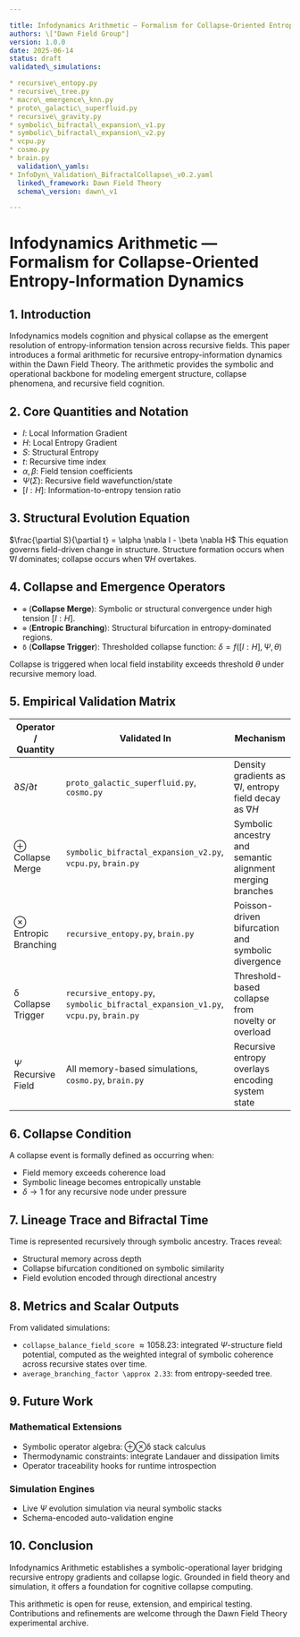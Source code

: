 ```yaml
---

title: Infodynamics Arithmetic — Formalism for Collapse-Oriented Entropy-Information Dynamics
authors: \["Dawn Field Group"]
version: 1.0.0
date: 2025-06-14
status: draft
validated\_simulations:

* recursive\_entopy.py
* recursive\_tree.py
* macro\_emergence\_knn.py
* proto\_galactic\_superfluid.py
* recursive\_gravity.py
* symbolic\_bifractal\_expansion\_v1.py
* symbolic\_bifractal\_expansion\_v2.py
* vcpu.py
* cosmo.py
* brain.py
  validation\_yamls:
* InfoDyn\_Validation\_BifractalCollapse\_v0.2.yaml
  linked\_framework: Dawn Field Theory
  schema\_version: dawn\_v1

---
```


# Infodynamics Arithmetic — Formalism for Collapse-Oriented Entropy-Information Dynamics

## 1. Introduction

Infodynamics models cognition and physical collapse as the emergent resolution of entropy-information tension across recursive fields. This paper introduces a formal arithmetic for recursive entropy-information dynamics within the Dawn Field Theory. The arithmetic provides the symbolic and operational backbone for modeling emergent structure, collapse phenomena, and recursive field cognition.

## 2. Core Quantities and Notation

* $I$: Local Information Gradient
* $H$: Local Entropy Gradient
* $S$: Structural Entropy
* $t$: Recursive time index
* $\alpha, \beta$: Field tension coefficients
* $\Psi(\Sigma)$: Recursive field wavefunction/state
* $[I:H]$: Information-to-entropy tension ratio

## 3. Structural Evolution Equation

$\frac{\partial S}{\partial t} = \alpha \nabla I - \beta \nabla H$
This equation governs field-driven change in structure. Structure formation occurs when $\nabla I$ dominates; collapse occurs when $\nabla H$ overtakes.

## 4. Collapse and Emergence Operators

* `⊕` (**Collapse Merge**): Symbolic or structural convergence under high tension $[I:H]$.
* `⊗` (**Entropic Branching**): Structural bifurcation in entropy-dominated regions.
* `δ` (**Collapse Trigger**): Thresholded collapse function:
  $\delta = f([I:H], \Psi, \theta)$

Collapse is triggered when local field instability exceeds threshold $\theta$ under recursive memory load.

## 5. Empirical Validation Matrix

| Operator / Quantity       | Validated In                                                                       | Mechanism                                                          |
| ------------------------- | ---------------------------------------------------------------------------------- | ------------------------------------------------------------------ |
| $\partial S / \partial t$ | `proto_galactic_superfluid.py`, `cosmo.py`                                         | Density gradients as $\nabla I$, entropy field decay as $\nabla H$ |
| ⊕ Collapse Merge          | `symbolic_bifractal_expansion_v2.py`, `vcpu.py`, `brain.py`                        | Symbolic ancestry and semantic alignment merging branches          |
| ⊗ Entropic Branching      | `recursive_entopy.py`, `brain.py`                                                  | Poisson-driven bifurcation and symbolic divergence                 |
| δ Collapse Trigger        | `recursive_entopy.py`, `symbolic_bifractal_expansion_v1.py`, `vcpu.py`, `brain.py` | Threshold-based collapse from novelty or overload                  |
| $\Psi$ Recursive Field    | All memory-based simulations, `cosmo.py`, `brain.py`                               | Recursive entropy overlays encoding system state                   |

## 6. Collapse Condition

A collapse event is formally defined as occurring when:

* Field memory exceeds coherence load
* Symbolic lineage becomes entropically unstable
* $\delta \rightarrow 1$ for any recursive node under pressure

## 7. Lineage Trace and Bifractal Time

Time is represented recursively through symbolic ancestry. Traces reveal:

* Structural memory across depth
* Collapse bifurcation conditioned on symbolic similarity
* Field evolution encoded through directional ancestry

## 8. Metrics and Scalar Outputs

From validated simulations:

* `collapse_balance_field_score` $\approx 1058.23$: integrated $\Psi$-structure field potential, computed as the weighted integral of symbolic coherence across recursive states over time.
* `average_branching_factor \approx 2.33`: from entropy-seeded tree.

## 9. Future Work

### Mathematical Extensions

* Symbolic operator algebra: ⊕⊗δ stack calculus
* Thermodynamic constraints: integrate Landauer and dissipation limits
* Operator traceability hooks for runtime introspection

### Simulation Engines

* Live $\Psi$ evolution simulation via neural symbolic stacks
* Schema-encoded auto-validation engine

## 10. Conclusion

Infodynamics Arithmetic establishes a symbolic-operational layer bridging recursive entropy gradients and collapse logic. Grounded in field theory and simulation, it offers a foundation for cognitive collapse computing.

This arithmetic is open for reuse, extension, and empirical testing. Contributions and refinements are welcome through the Dawn Field Theory experimental archive.
